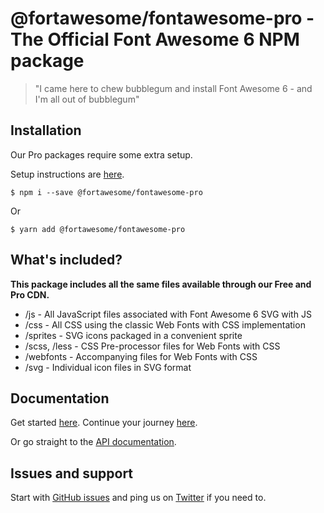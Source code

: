 # @fortawesome/fontawesome-pro - The Official Font Awesome 6 NPM package

> "I came here to chew bubblegum and install Font Awesome 6 - and I'm all out of bubblegum"

## Installation

Our Pro packages require some extra setup.

Setup instructions are [here](https://docs.fontawesome.com/web/setup/packages).

```
$ npm i --save @fortawesome/fontawesome-pro
```

Or

```
$ yarn add @fortawesome/fontawesome-pro
```

## What's included?

**This package includes all the same files available through our Free and Pro CDN.**

* /js - All JavaScript files associated with Font Awesome 6 SVG with JS
* /css - All CSS using the classic Web Fonts with CSS implementation
* /sprites - SVG icons packaged in a convenient sprite
* /scss, /less - CSS Pre-processor files for Web Fonts with CSS
* /webfonts - Accompanying files for Web Fonts with CSS
* /svg - Individual icon files in SVG format

## Documentation

Get started [here](https://docs.fontawesome.com/web/setup/get-started). Continue your journey [here](https://docs.fontawesome.com/web/setup/packages).

Or go straight to the [API documentation](https://docs.fontawesome.com/apis/javascript/get-started).

## Issues and support

Start with [GitHub issues](https://github.com/FortAwesome/Font-Awesome/issues) and ping us on [Twitter](https://twitter.com/fontawesome) if you need to.
